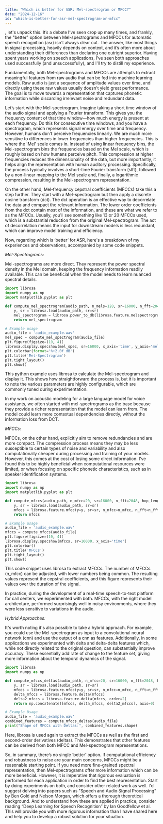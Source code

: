 ```yaml
---
title: "Which is better for ASR: Mel-spectrogram or MFCC?"
date: "2024-12-16"
id: "which-is-better-for-asr-mel-spectrogram-or-mfcc"
---
```


, let's unpack this. It’s a debate I’ve seen crop up many times, and frankly, the "better" option between Mel-spectrograms and MFCCs for automatic speech recognition (asr) isn't always clear cut. The answer, like most things in signal processing, heavily depends on context, and it’s often more about understanding their differences than declaring one outright superior. Having spent years working on speech applications, I've seen both approaches used successfully (and unsuccessfully), and I'll try to distill my experience.

Fundamentally, both Mel-spectrograms and MFCCs are attempts to extract meaningful features from raw audio that can be fed into machine learning models. Raw audio is just a sequence of amplitude values over time, and directly using these raw values usually doesn't yield great performance. The goal is to move towards a representation that captures phonetic information while discarding irrelevant noise and redundant data.

Let’s start with the Mel-spectrogram. Imagine taking a short time window of the audio signal and applying a Fourier transform. This gives you the frequency content of that time window—how much energy is present at each frequency. Do this for consecutive time windows, and you have a spectrogram, which represents signal energy over time and frequency. However, humans don't perceive frequencies linearly. We are much more sensitive to differences in lower frequencies than higher frequencies. This is where the 'Mel' scale comes in. Instead of using linear frequency bins, the Mel-spectrogram bins the frequencies based on the Mel scale, which is roughly based on how humans perceive pitch. This compression at higher frequencies reduces the dimensionality of the data, but more importantly, it helps align the representation with human auditory processing. Specifically, the process typically involves a short-time Fourier transform (stft), followed by a non-linear mapping to the Mel scale and, finally, a logarithmic compression, resulting in the Mel-spectrogram representation.

On the other hand, Mel-frequency cepstral coefficients (MFCCs) take this a step further. They start with a Mel-spectrogram but then apply a discrete cosine transform (dct). The dct operation is an effective way to decorrelate the data and compact the relevant information. The lower order coefficients from the dct contain most of the information, and these are what we refer to as the MFCCs. Usually, you'll see something like 13 or 20 MFCCs used, which is a substantial reduction from the original Mel-spectrogram. The act of decorrelation means the input for downstream models is less redundant, which can improve model training and efficiency.

Now, regarding which is ‘better’ for ASR, here's a breakdown of my experiences and observations, accompanied by some code snippets.

*Mel-Spectrograms:*

Mel-spectrograms are more direct. They represent the power spectral density in the Mel domain, keeping the frequency information readily available. This can be beneficial when the model needs to learn nuanced spectral details.

```python
import librosa
import numpy as np
import matplotlib.pyplot as plt

def compute_mel_spectrogram(audio_path, n_mels=128, sr=16000, n_fft=2048, hop_length=512):
    y, sr = librosa.load(audio_path, sr=sr)
    mel_spectrogram = librosa.power_to_db(librosa.feature.melspectrogram(y=y, sr=sr, n_mels=n_mels, n_fft=n_fft, hop_length=hop_length), ref=np.max)
    return mel_spectrogram

# Example usage
audio_file = 'audio_example.wav'
mel_spec = compute_mel_spectrogram(audio_file)
plt.figure(figsize=(10, 4))
librosa.display.specshow(mel_spec, sr=16000, x_axis='time', y_axis='mel')
plt.colorbar(format='%+2.0f dB')
plt.title('Mel-Spectrogram')
plt.tight_layout()
plt.show()
```
This python example uses librosa to calculate the Mel-spectrogram and display it. This shows how straightforward the process is, but it is important to note the various parameters are highly configurable, which are commonly tuned during experimentation.

In my work on acoustic modeling for a large language model for voice assistants, we often started with mel-spectrograms as the base because they provide a richer representation that the model can learn from. The model could learn more contextual dependencies directly, without the information loss from DCT.

*MFCCs:*

MFCCs, on the other hand, explicitly aim to remove redundancies and are more compact. The compression process means they may be less susceptible to certain types of noise and variability and also computationally cheaper during processing and training of your models. However, this comes at the cost of losing some direct information. I’ve found this to be highly beneficial when computational resources were limited, or when focusing on specific phonetic characteristics, such as in speaker identification systems.

```python
import librosa
import numpy as np
import matplotlib.pyplot as plt

def compute_mfccs(audio_path, n_mfcc=20, sr=16000, n_fft=2048, hop_length=512):
    y, sr = librosa.load(audio_path, sr=sr)
    mfccs = librosa.feature.mfcc(y=y, sr=sr, n_mfcc=n_mfcc, n_fft=n_fft, hop_length=hop_length)
    return mfccs

# Example usage
audio_file = 'audio_example.wav'
mfccs = compute_mfccs(audio_file)
plt.figure(figsize=(10, 4))
librosa.display.specshow(mfccs, sr=16000, x_axis='time')
plt.colorbar()
plt.title('MFCCs')
plt.tight_layout()
plt.show()
```
This code snippet uses librosa to extract MFCCs. The number of MFCCs (n_mfcc) can be adjusted, with lower numbers being common. The resulting values represent the cepstral coefficients, and this figure represents their values over the duration of the signal.

In practice, during the development of a real-time speech-to-text platform for call centers, we experimented with both. MFCCs, with the right model architecture, performed surprisingly well in noisy environments, where they were less sensitive to variations in the audio.

*Hybrid Approaches:*

It's worth noting it's also possible to take a hybrid approach. For example, you could use the Mel-spectrogram as input to a convolutional neural network (cnn) and use the output of a cnn as features. Additionally, in some applications we experimented with delta and delta-delta features which, while not directly related to the original question, can substantially improve accuracy. These essentially add rate of change to the feature set, giving more information about the temporal dynamics of the signal.

```python
import librosa
import numpy as np

def compute_mfccs_deltas(audio_path, n_mfcc=20, sr=16000, n_fft=2048, hop_length=512):
    y, sr = librosa.load(audio_path, sr=sr)
    mfccs = librosa.feature.mfcc(y=y, sr=sr, n_mfcc=n_mfcc, n_fft=n_fft, hop_length=hop_length)
    delta_mfccs = librosa.feature.delta(mfccs)
    delta2_mfccs = librosa.feature.delta(mfccs, order=2)
    return np.concatenate([mfccs, delta_mfccs, delta2_mfccs], axis=0)

# Example Usage
audio_file = 'audio_example.wav'
combined_features = compute_mfccs_deltas(audio_file)
print("Shape of MFCCs with Deltas:", combined_features.shape)
```
Here, librosa is used again to extract the MFCCs as well as the first and second-order derivatives (deltas). This demonstrates that other features can be derived from both MFCC and Mel-spectrogram representations.

So, in summary, there’s no single ‘better’ option. If computational efficiency and robustness to noise are your main concerns, MFCCs might be a reasonable starting point. If you need more fine-grained spectral representation, then Mel-spectrograms offer more information which can be more beneficial. However, it is imperative that rigorous evaluation is performed for each application in order to find the best representation. Start by doing experiments on both, and consider other related work as well. I'd suggest delving into papers such as "Speech and Audio Signal Processing" by Ben Gold and Nelson Morgan, which offers a thorough theoretical background. And to understand how these are applied in practice, consider reading “Deep Learning for Speech Recognition” by Ian Goodfellow et al. This will provide you with more rigorous information than I have shared here and help you to develop a robust solution for your situation.
